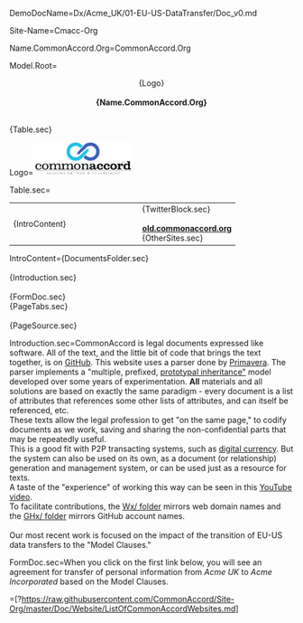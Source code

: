 DemoDocName=Dx/Acme_UK/01-EU-US-DataTransfer/Doc_v0.md

Site-Name=Cmacc-Org

Name.CommonAccord.Org=CommonAccord.Org

Model.Root=<p align="center">{Logo}<br><br><b>{Name.CommonAccord.Org}</b></center></p><br>{Table.sec}

Logo=<img src="File/cmacc-trans.png" style="width:35%" />

Table.sec=<table><tr><td width="50%">{IntroContent}</td><td>   </td><td>{TwitterBlock.sec}<br><br><b><a href="http://old.commonaccord.org">old.commonaccord.org</a></b><br>{OtherSites.sec}</td></tr></table>

IntroContent={DocumentsFolder.sec}<br><br>{Introduction.sec}<br><br>{FormDoc.sec}<br>{PageTabs.sec}<br><br>{PageSource.sec}

Introduction.sec=CommonAccord is legal documents expressed like software.  All of the text, and the little bit of code that brings the text together, is on <a href="http://github.com/CommonAccord">GitHub</a>.  This website uses a parser done by <a href="https://cyber.law.harvard.edu/people/pdefilippi">Primavera</a>.  The parser implements a "multiple, prefixed, <a href="https://en.wikipedia.org/wiki/Prototype-based_programming">prototypal inheritance"</a> model developed over some years of experimentation.  <b>All</b> materials and all solutions are based on exactly the same paradigm - every document is a list of attributes that references some other lists of attributes, and can itself be referenced, etc.<br>These texts allow the legal profession to get "on the same page," to codify documents as we work, saving and sharing the non-confidential parts that may be repeatedly useful.<br>This is a good fit with P2P transacting systems, such as <a href="https://goo.gl/lOs5Fg">digital currency</a>.  But the system can also be used on its own, as a document (or relationship) generation and management system, or can be used just as a resource for texts.<br>A taste of the "experience" of working this way can be seen  in this <a href="https://www.youtube.com/watch?v=4ZfsyTPYFIA">YouTube video</a>.<br>To facilitate contributions, the <a href="index.php?action=list&file=/Wx/">Wx/ folder</a> mirrors web domain names and the <a href="index.php?action=list&file=/GHx/">GHx/ folder</a> mirrors GitHub account names.<br><br>Our most recent work is focused on the impact of the transition of EU-US data transfers to the "Model Clauses."     

FormDoc.sec=When you click on the first link below, you will see an agreement for transfer of personal information from <i>Acme UK</i> to <i>Acme Incorporated</i> based on the Model Clauses.  

=[?https://raw.githubusercontent.com/CommonAccord/Site-Org/master/Doc/Website/ListOfCommonAccordWebsites.md]